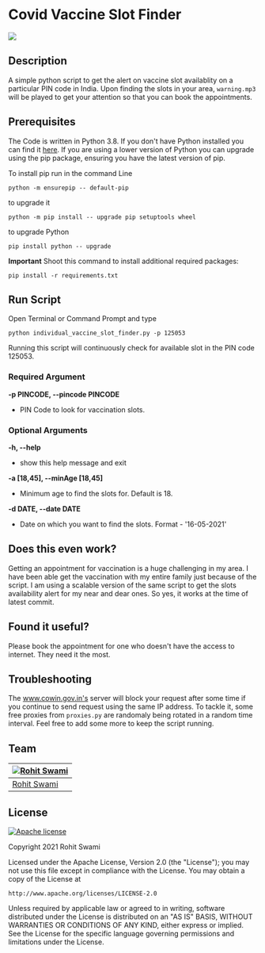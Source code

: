 # Covid Vaccine Slot Finder

![](https://forthebadge.com/images/badges/made-with-python.svg)

## Description
A simple python script to get the alert on vaccine slot availablity on a particular PIN code in India. Upon finding the slots in your area, ```warning.mp3``` will be played to get your attention so that you can book the appointments.

## Prerequisites
The Code is written in Python 3.8. If you don't have Python installed you can find it [here](https://www.python.org/downloads/). If you are using a lower version of Python you can upgrade using the pip package, ensuring you have the latest version of pip. 

To install pip run in the command Line
```
python -m ensurepip -- default-pip 
``` 
to upgrade it
```
python -m pip install -- upgrade pip setuptools wheel
```
to upgrade Python
```
pip install python -- upgrade
```
**Important**
Shoot this command to install additional required packages:
```
pip install -r requirements.txt
```

## Run Script
Open Terminal or Command Prompt and type
```
python individual_vaccine_slot_finder.py -p 125053
```
Running this script will continuously check for available slot in the PIN code 125053.

### Required Argument
  **-p PINCODE, --pincode PINCODE** 
 - PIN Code to look for vaccination slots.

### Optional Arguments
  **-h, --help**
- show this help message and exit
  
 **-a [18,45], --minAge [18,45]**
- Minimum age to find the slots for. Default is 18.

 **-d DATE, --date DATE** 
-  Date on which you want to find the slots. Format - '16-05-2021'

## Does this even work?
Getting an appointment for vaccination is a huge challenging in my area. I have been able get the vaccination with my entire family just because of the script. I am using a scalable version of the same script to get the slots availability alert for my near and dear ones. So yes, it works at the time of latest commit.

## Found it useful?
Please book the appointment for one who doesn't have the access to internet. They need it the most.

## Troubleshooting
The www.cowin.gov.in's server will block your request after some time if you continue to send request using the same IP address. To tackle it, some free proxies from ```proxies.py``` are randomaly being rotated in a random time interval. Feel free to add some more to keep the script running.

## Team
[![Rohit Swami](https://avatars1.githubusercontent.com/u/16516296?v=3&s=144)](https://rohitswami.com/) |
-|
[Rohit Swami](https://rohitswami.com/) |)

## License
[![Apache license](https://img.shields.io/badge/license-apache-blue?style=for-the-badge&logo=appveyor)](http://www.apache.org/licenses/LICENSE-2.0e)

Copyright 2021 Rohit Swami

Licensed under the Apache License, Version 2.0 (the "License");
you may not use this file except in compliance with the License.
You may obtain a copy of the License at

    http://www.apache.org/licenses/LICENSE-2.0

Unless required by applicable law or agreed to in writing, software
distributed under the License is distributed on an "AS IS" BASIS,
WITHOUT WARRANTIES OR CONDITIONS OF ANY KIND, either express or implied.
See the License for the specific language governing permissions and
limitations under the License.
